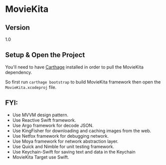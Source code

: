 # MovieKita

## Version

1.0

## Setup & Open the Project

You'll need to have [Carthage](https://github.com/Carthage/Carthage) installed
in order to pull the MovieKita dependency.

So first run `carthage bootstrap` to build MovieKita framework then open the
`MovieKita.xcodeproj` file.

## FYI:
+ Use MVVM design pattern.
+ Use Reactive Swift framework.
+ Use Argo framework for decode JSON.
+ Use KingFisher for downloading and caching images from the web.
+ Use Netfox framework for debugging network.
+ Use Moya framework for network abstraction layer.
+ Use Quick and Nimble for unit testing framework.
+ Use Keychain-Swift for saving text and data in the Keychain
+ MovieKita Target use Swift.
